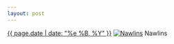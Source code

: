 ```yaml
---
layout: post
---
```


<p>
  <time><a href="/59">{{ page.date | date: "%e %B, %Y" }}</a></time>
  <a href="/59"><img src="{{ site.assets_url }}/59-640.jpg" srcset="{{ site.assets_url }}/59-1280.jpg 1280w, {{ site.assets_url }}/59-960.jpg 960w, {{ site.assets_url }}/59-640.jpg 640w, {{ site.assets_url }}/59-320.jpg 320w" sizes="(min-width: 700px) 50vw, calc(100vw - 2rem)" alt="Nawlins" /></a>
  <span>Nawlins</span>
</p>
